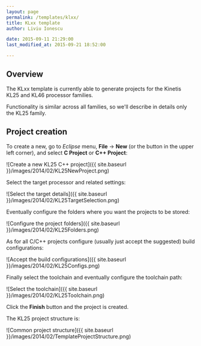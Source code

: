 ```yaml
---
layout: page
permalink: /templates/klxx/
title: KLxx template
author: Liviu Ionescu

date: 2015-09-11 21:29:00
last_modified_at: 2015-09-21 18:52:00

---
```


## Overview

The KLxx template is currently able to generate projects for the Kinetis KL25 and KL46 processor families.

Functionality is similar across all families, so we'll describe in details only the KL25 family.

## Project creation

To create a new, go to *Eclipse* menu, **File** → **New** (or the button in the upper left corner), and select **C Project** or **C++ Project**:

![Create a new KL25 C++ project]({{ site.baseurl }}/images/2014/02/KL25NewProject.png)

Select the target processor and related settings:

![Select the target details]({{ site.baseurl }}/images/2014/02/KL25TargetSelection.png)

Eventually configure the folders where you want the projects to be stored:

![Configure the project folders]({{ site.baseurl }}/images/2014/02/KL25Folders.png)

As for all C/C++ projects configure (usually just accept the suggested) build configurations:

![Accept the build configurations]({{ site.baseurl }}/images/2014/02/KL25Configs.png)

Finally select the toolchain and eventually configure the toolchain path:

![Select the toolchain]({{ site.baseurl }}/images/2014/02/KL25Toolchain.png)

Click the **Finish** button and the project is created.

The KL25 project structure is:

![Common project structure]({{ site.baseurl }}/images/2014/02/TemplateProjectStructure.png)
